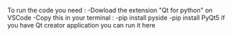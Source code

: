 To run the code you need :
-Dowload the extension "Qt for python" on VSCode
-Copy this in your terminal :
  -pip install pyside
  -pip install PyQt5
if you have Qt creator application you can run it here  
